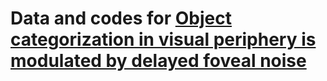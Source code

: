 # Data and codes for **[Object categorization in visual periphery is modulated by delayed foveal noise](https://jov.arvojournals.org/article.aspx?articleid=2747551)** 


